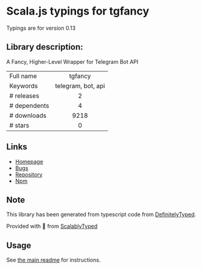 
# Scala.js typings for tgfancy

Typings are for version 0.13

## Library description:
A Fancy, Higher-Level Wrapper for Telegram Bot API

|                    |                 |
| ------------------ | :-------------: |
| Full name          | tgfancy |
| Keywords           | telegram, bot, api |
| # releases         | 2 |
| # dependents       | 4 |
| # downloads        | 9218 |
| # stars            | 0 |

## Links
- [Homepage](https://github.com/GochoMugo/tgfancy#readme)
- [Bugs](https://github.com/GochoMugo/tgfancy/issues)
- [Repository](https://github.com/GochoMugo/tgfancy)
- [Npm](https://www.npmjs.com/package/tgfancy)
    


## Note
This library has been generated from typescript code from [DefinitelyTyped](https://definitelytyped.org).

Provided with :purple_heart: from [ScalablyTyped](https://github.com/oyvindberg/ScalablyTyped)

## Usage
See [the main readme](../../readme.md) for instructions.


